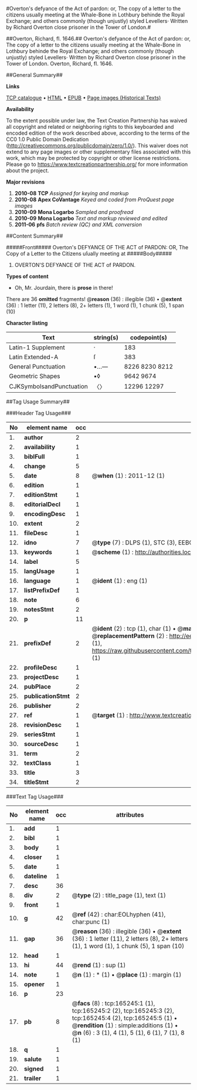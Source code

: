 #Overton's defyance of the Act of pardon: or, The copy of a letter to the citizens usually meeting at the Whale-Bone in Lothbury behinde the Royal Exchange; and others commonly (though unjustly) styled Levellers· Written by Richard Overton close prisoner in the Tower of London.#

##Overton, Richard, fl. 1646.##
Overton's defyance of the Act of pardon: or, The copy of a letter to the citizens usually meeting at the Whale-Bone in Lothbury behinde the Royal Exchange; and others commonly (though unjustly) styled Levellers· Written by Richard Overton close prisoner in the Tower of London.
Overton, Richard, fl. 1646.

##General Summary##

**Links**

[TCP catalogue](http://www.ota.ox.ac.uk/tcp/)  • 
[HTML](http://tei.it.ox.ac.uk/tcp/Texts-HTML/free/A90/A90233.html)  • 
[EPUB](http://tei.it.ox.ac.uk/tcp/Texts-EPUB/free/A90/A90233.epub) • 
[Page images (Historical Texts)](https://historicaltexts.jisc.ac.uk/eebo-99864044e)

**Availability**

To the extent possible under law, the Text Creation Partnership has waived all copyright and related or neighboring rights to this keyboarded and encoded edition of the work described above, according to the terms of the CC0 1.0 Public Domain Dedication (http://creativecommons.org/publicdomain/zero/1.0/). This waiver does not extend to any page images or other supplementary files associated with this work, which may be protected by copyright or other license restrictions. Please go to https://www.textcreationpartnership.org/ for more information about the project.

**Major revisions**

1. __2010-08__ __TCP__ *Assigned for keying and markup*
1. __2010-08__ __Apex CoVantage__ *Keyed and coded from ProQuest page images*
1. __2010-09__ __Mona Logarbo__ *Sampled and proofread*
1. __2010-09__ __Mona Logarbo__ *Text and markup reviewed and edited*
1. __2011-06__ __pfs__ *Batch review (QC) and XML conversion*

##Content Summary##

#####Front#####
Overton's DEFYANCE OF THE ACT of PARDON: OR, The Copy of a Letter to the Citizens uſually meeting at
#####Body#####

1. OVERTON'S DEFYANCE OF THE ACT of PARDON.

**Types of content**

  * Oh, Mr. Jourdain, there is **prose** in there!

There are 36 **omitted** fragments! 
 @__reason__ (36) : illegible (36)  •  @__extent__ (36) : 1 letter (11), 2 letters (8), 2+ letters (1), 1 word (1), 1 chunk (5), 1 span (10)

**Character listing**


|Text|string(s)|codepoint(s)|
|---|---|---|
|Latin-1 Supplement|·|183|
|Latin Extended-A|ſ|383|
|General Punctuation|•…—|8226 8230 8212|
|Geometric Shapes|▪◊|9642 9674|
|CJKSymbolsandPunctuation|〈〉|12296 12297|

##Tag Usage Summary##

###Header Tag Usage###

|No|element name|occ|attributes|
|---|---|---|---|
|1.|__author__|2||
|2.|__availability__|1||
|3.|__biblFull__|1||
|4.|__change__|5||
|5.|__date__|8| @__when__ (1) : 2011-12 (1)|
|6.|__edition__|1||
|7.|__editionStmt__|1||
|8.|__editorialDecl__|1||
|9.|__encodingDesc__|1||
|10.|__extent__|2||
|11.|__fileDesc__|1||
|12.|__idno__|7| @__type__ (7) : DLPS (1), STC (3), EEBO-CITATION (1), PROQUEST (1), VID (1)|
|13.|__keywords__|1| @__scheme__ (1) : http://authorities.loc.gov/ (1)|
|14.|__label__|5||
|15.|__langUsage__|1||
|16.|__language__|1| @__ident__ (1) : eng (1)|
|17.|__listPrefixDef__|1||
|18.|__note__|6||
|19.|__notesStmt__|2||
|20.|__p__|11||
|21.|__prefixDef__|2| @__ident__ (2) : tcp (1), char (1)  •  @__matchPattern__ (2) : ([0-9\-]+):([0-9IVX]+) (1), (.+) (1)  •  @__replacementPattern__ (2) : http://eebo.chadwyck.com/downloadtiff?vid=$1&page=$2 (1), https://raw.githubusercontent.com/textcreationpartnership/Texts/master/tcpchars.xml#$1 (1)|
|22.|__profileDesc__|1||
|23.|__projectDesc__|1||
|24.|__pubPlace__|2||
|25.|__publicationStmt__|2||
|26.|__publisher__|2||
|27.|__ref__|1| @__target__ (1) : http://www.textcreationpartnership.org/docs/. (1)|
|28.|__revisionDesc__|1||
|29.|__seriesStmt__|1||
|30.|__sourceDesc__|1||
|31.|__term__|2||
|32.|__textClass__|1||
|33.|__title__|3||
|34.|__titleStmt__|2||


###Text Tag Usage###

|No|element name|occ|attributes|
|---|---|---|---|
|1.|__add__|1||
|2.|__bibl__|1||
|3.|__body__|1||
|4.|__closer__|1||
|5.|__date__|1||
|6.|__dateline__|1||
|7.|__desc__|36||
|8.|__div__|2| @__type__ (2) : title_page (1), text (1)|
|9.|__front__|1||
|10.|__g__|42| @__ref__ (42) : char:EOLhyphen (41), char:punc (1)|
|11.|__gap__|36| @__reason__ (36) : illegible (36)  •  @__extent__ (36) : 1 letter (11), 2 letters (8), 2+ letters (1), 1 word (1), 1 chunk (5), 1 span (10)|
|12.|__head__|1||
|13.|__hi__|44| @__rend__ (1) : sup (1)|
|14.|__note__|1| @__n__ (1) : * (1)  •  @__place__ (1) : margin (1)|
|15.|__opener__|1||
|16.|__p__|23||
|17.|__pb__|8| @__facs__ (8) : tcp:165245:1 (1), tcp:165245:2 (2), tcp:165245:3 (2), tcp:165245:4 (2), tcp:165245:5 (1)  •  @__rendition__ (1) : simple:additions (1)  •  @__n__ (6) : 3 (1), 4 (1), 5 (1), 6 (1), 7 (1), 8 (1)|
|18.|__q__|1||
|19.|__salute__|1||
|20.|__signed__|1||
|21.|__trailer__|1||
